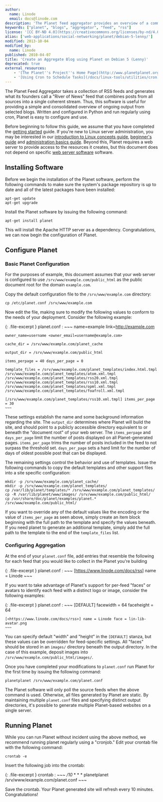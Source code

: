```yaml
---
author:
  name: Linode
  email: docs@linode.com
description: 'The Planet feed aggregator provides an overview of a community by collecting all feeds produced by a community.'
keywords: ["planet", "blogs", "aggregator", "feed", "rss"]
license: '[CC BY-ND 4.0](https://creativecommons.org/licenses/by-nd/4.0)'
alias: ['web-applications/social-networking/planet/debian-5-lenny/']
modified: 2013-10-04
modified_by:
  name: Linode
published: 2010-04-07
title: 'Create an Aggregate Blog using Planet on Debian 5 (Lenny)'
deprecated: true
external_resources:
    - '[The Planet''s Project''s Home Page](http://www.planetplanet.org)'
    - '[Using Cron to Schedule Tasks](/docs/linux-tools/utilities/cron)'
---
```


The Planet Feed Aggregator takes a collection of RSS feeds and generates what its founders call a "River of News" feed that combines posts from all sources into a single coherent stream. Thus, this software is useful for providing a simple and consolidated overview of ongoing output from selected blogs. Written and configured in Python and run regularly using cron, Planet is easy to configure and use.

Before beginning to follow this guide, we assume that you have completed the [getting started](/docs/getting-started/) guide. If you're new to Linux server administration, you may be interested in our [introduction to Linux concepts guide](/docs/tools-reference/introduction-to-linux-concepts/), [beginner's guide](/docs/beginners-guide/) and [administration basics guide](/docs/using-linux/administration-basics). Beyond this, Planet requires a web server to provide access to the resources it creates, but this document does not depend on specific [web server software](/docs/web-servers/) software.

## Installing Software

Before we begin the installation of the Planet software, perform the following commands to make sure the system's package repository is up to date and all of the latest packages have been installed:

    apt-get update
    apt-get upgrade

Install the Planet software by issuing the following command:

    apt-get install planet

This will install the Apache HTTP server as a dependency. Congratulations, we can now begin the configuration of Planet.

## Configure Planet

### Basic Planet Configuration

For the purposes of example, this document assumes that your web server is configured to use `/srv/www/example.com/public_html` as the public document root for the domain `example.com`.

Copy the default configuration file to the `/srv/www/example.com` directory:

    cp /etc/planet.conf /srv/www/example.com

Now edit the file, making sure to modify the following values to conform to the needs of your deployment. Consider the following example:

{: .file-excerpt }
planet.conf
:   ~~~
    name=example link=http://example.com

    owner_name=username <owner_email=username@example.com>

    cache_dir = /srv/www/example.com/planet_cache

    output_dir = /srv/www/example.com/public_html

    items_perpage = 40 days_per_page = 0

    template_files = /srv/www/example.com/planet_templates/index.html.tmpl /srv/www/example.com/planet_templates/atom.xml.tmpl /srv/www/example.com/planet_templates/rss20.xml.tmpl /srv/www/example.com/planet_templates/rss10.xml.tmpl /srv/www/example.com/planet_templates/opml.xml.tmpl /srv/www/example.com/planet_templates/foafroll.xml.tmpl

    [/srv/www/example.com/planet_templates/rss10.xml.tmpl] items_per_page = 30
    ~~~

These settings establish the name and some background information regarding the site. The `output_dir` determines where Planet will build the site, and should point to a publicly accessible directory equivalent to or beneath the "document root" of your web server. The `items_perpage` and `days_per_page` limit the number of posts displayed on all Planet-generated pages. `items_per_page` trims the number of posts included in the feed to not surpass the threshold set. `days_per_page` sets a hard limit for the number of days of oldest possible post that can be displayed.

The remaining settings control the behavior and use of templates. Issue the following commands to copy the default templates and other support files into a site specific configuration:

    mkdir -p /srv/www/example.com/planet_cache/
    mkdir -p /srv/www/example.com/planet_templates/
    cp /var/lib/planet/templates/* /srv/www/example.com/planet_templates/
    cp -R /var/lib/planet/www/images/ /srv/www/example.com/public_html/
    cp /usr/share/doc/planet/examples/planet.* /srv/www/example.com/public_html/

If you want to override any of the default values like the encoding or the value of `items_per_page` as seen above, simply create an item block beginning with the full path to the template and specify the values beneath. If you need planet to generate an additional template, simply add the full path to the template to the end of the `template_files` list.

### Configuring Aggregation

At the end of your `planet.conf` file, add entries that resemble the following for each feed that you would like to collect in the Planet you're building

{: .file-excerpt }
planet.conf
:   ~~~
    [<https://www.linode.com/docs/rss>]
    name = Linode
    ~~~

If you want to take advantage of Planet's support for per-feed "faces" or avatars to identify each feed with a distinct logo or image, consider the following examples:

{: .file-excerpt }
planet.conf
:   ~~~
    [DEFAULT] facewidth = 64 faceheight = 64

    [<https://www.linode.com/docs/rss>] name = Linode face = lin-lib-avatar.png
    ~~~

You can specify default "width" and "height" in the `[DEFAULT]` stanza, but these values can be overridden for feed-specific settings. All "faces" should be stored in an `images/` directory beneath the output directory. In the case of this example, deposit images into `/srv/www/example.com/public_html/images/`.

Once you have completed your modifications to `planet.conf` run Planet for the first time by issuing the following command:

    planetplanet /srv/www/example.com/planet.conf

The Planet software will only poll the source feeds when the above command is used. Otherwise, all files generated by Planet are static. By maintaining multiple `planet.conf` files and specifying distinct output directories, it's possible to generate multiple Planet-based websites on a single server.

## Running Planet

While you can run Planet without incident using the above method, we recommend running planet regularly using a "cronjob." Edit your crontab file with the following command:

    crontab -e

Insert the following job into the crontab:

{: .file-excerpt }
crontab
:   ~~~
    */10* * * * planetplanet /srv/www/example.com/planet.conf
    ~~~

Save the crontab. Your Planet generated site will refresh every 10 minutes. Congratulations!